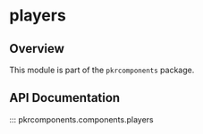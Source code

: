 # players

## Overview

This module is part of the `pkrcomponents` package.

## API Documentation

::: pkrcomponents.components.players
